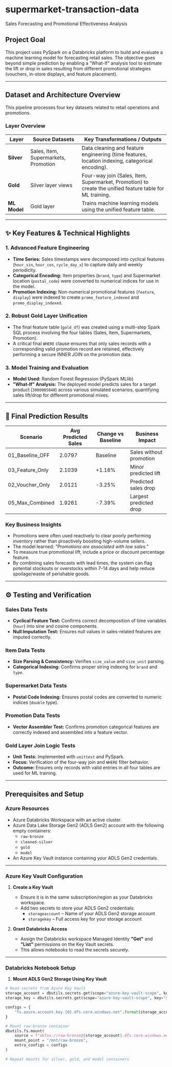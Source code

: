 # supermarket-transaction-data
Sales Forecasting and Promotional Effectiveness Analysis

##  Project Goal
This project uses PySpark on a Databricks platform to build and evaluate a machine learning model for forecasting retail sales. The objective goes beyond simple prediction by enabling a "What-If" analysis tool to estimate the lift or drop in sales resulting from different promotional strategies (vouchers, in-store displays, and feature placement).

---

## Dataset and Architecture Overview
This pipeline processes four key datasets related to retail operations and promotions.

### Layer Overview

| Layer        | Source Datasets                                | Key Transformations / Outputs                                                                 |
|--------------|-----------------------------------------------|------------------------------------------------------------------------------------------------|
| **Silver**   | Sales, Item, Supermarkets, Promotion          | Data cleaning and feature engineering (time features, location indexing, categorical encoding). |
| **Gold**     | Silver layer views                            | Four-way join (Sales, Item, Supermarket, Promotion) to create the unified feature table for ML training. |
| **ML Model** | Gold layer                                    | Trains machine learning models using the unified feature table. |

---

## ✨ Key Features & Technical Highlights

### 1. Advanced Feature Engineering
- **Time Series:** Sales timestamps were decomposed into cyclical features (`hour_sin`, `hour_cos`, `cycle_day_x`) to capture daily and weekly periodicity.
- **Categorical Encoding:** Item properties (`brand`, `type`) and Supermarket location (`postal_code`) were converted to numerical indices for use in the model.
- **Promotion Indexing:** Non-numerical promotional features (`feature`, `display`) were indexed to create `promo_feature_indexed` and `promo_display_indexed`.

### 2. Robust Gold Layer Unification
- The final feature table (`gold_df`) was created using a multi-step Spark SQL process involving the four tables (Sales, Item, Supermarkets, Promotion). 
- A critical final `WHERE` clause ensures that only sales records with a corresponding valid promotion record are retained, effectively performing a secure INNER JOIN on the promotion data.

### 3. Model Training and Evaluation
- **Model Used:** Random Forest Regression (PySpark MLlib)
- **"What-If" Analysis:** The deployed model predicts sales for a target product (`3000005040`) across various simulated scenarios, quantifying sales lift/drop for different promotional mixes.

---

## 🚀 Final Prediction Results

| Scenario           | Avg Predicted Sales | Change vs Baseline | Business Impact          |
|-------------------|-------------------|------------------|-------------------------|
| 01_Baseline_OFF    | 2.0797            | Baseline         | Sales without promotion |
| 03_Feature_Only    | 2.1039            | +1.16%           | Minor predicted lift    |
| 02_Voucher_Only    | 2.0121            | -3.25%           | Predicted sales drop    |
| 05_Max_Combined    | 1.9261            | -7.39%           | Largest predicted drop  |

### Key Business Insights
- Promotions were often used reactively to clear poorly performing inventory rather than proactively boosting high-volume sellers.
- The model learned: *"Promotions are associated with low sales."*
- To measure true promotional lift, include a price or discount percentage feature.
- By combining sales forecasts with lead times, the system can flag potential stockouts or overstocks within 7–14 days and help reduce spoilage/waste of perishable goods.

---

## ⚙️ Testing and Verification

### Sales Data Tests
- **Cyclical Feature Test:** Confirms correct decomposition of time variables (`hour`) into sine and cosine components.
- **Null Imputation Test:** Ensures null values in sales-related features are imputed correctly.

### Item Data Tests
- **Size Parsing & Consistency:** Verifies `size_value` and `size_unit` parsing.
- **Categorical Indexing:** Confirms proper string indexing for `brand` and `type`.

### Supermarket Data Tests
- **Postal Code Indexing:** Ensures postal codes are converted to numeric indices (`double` type).

### Promotion Data Tests
- **Vector Assembler Test:** Confirms promotion categorical features are correctly indexed and assembled into a feature vector.

### Gold Layer Join Logic Tests
- **Unit Tests:** Implemented with `unittest` and PySpark.
- **Focus:** Verification of the four-way join and `WHERE` filter behavior.
- **Outcome:** Ensures only records with valid entries in all four tables are used for ML training.

---

## Prerequisites and Setup

### Azure Resources
- Azure Databricks Workspace with an active cluster.
- Azure Data Lake Storage Gen2 (ADLS Gen2) account with the following empty containers:
  - `raw-bronze`
  - `cleaned-silver`
  - `gold`
  - `model`
- An Azure Key Vault instance containing your ADLS Gen2 credentials.

---

### Azure Key Vault Configuration
1. **Create a Key Vault**
   - Ensure it is in the same subscription/region as your Databricks workspace.
   - Add two secrets to store your ADLS Gen2 credentials:
     - `storageaccount` – Name of your ADLS Gen2 storage account
     - `storagekey` – Full access key for your storage account

2. **Grant Databricks Access**
   - Assign the Databricks workspace Managed Identity **"Get"** and **"List"** permissions on the Key Vault secrets.
   - This allows notebooks to read the secrets securely.

---

### Databricks Notebook Setup
1. **Mount ADLS Gen2 Storage Using Key Vault**
```python
# Read secrets from Azure Key Vault
storage_account = dbutils.secrets.get(scope="azure-key-vault-scope", key="storageaccount")
storage_key = dbutils.secrets.get(scope="azure-key-vault-scope", key="storagekey")

configs = {
    "fs.azure.account.key.{0}.dfs.core.windows.net".format(storage_account): storage_key
}

# Mount raw-bronze container
dbutils.fs.mount(
    source = f"abfss://raw-bronze@{storage_account}.dfs.core.windows.net/",
    mount_point = "/mnt/raw-bronze",
    extra_configs = configs
)

# Repeat mounts for silver, gold, and model containers
